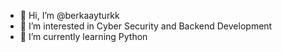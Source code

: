 - 👋 Hi, I’m @berkaayturkk
- 👀 I’m interested in Cyber Security and Backend Development
- 🌱 I’m currently learning Python 

<!---
berkaayturkk/berkaayturkk is a ✨ special ✨ repository because its `README.md` (this file) appears on your GitHub profile.
You can click the Preview link to take a look at your changes.
--->
